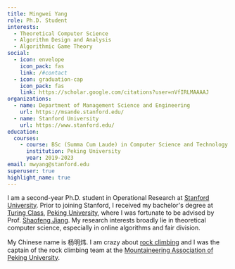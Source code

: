 ```yaml
---
title: Mingwei Yang
role: Ph.D. Student
interests:
  - Theoretical Computer Science
  - Algorithm Design and Analysis
  - Algorithmic Game Theory
social:
  - icon: envelope
    icon_pack: fas
    link: /#contact
  - icon: graduation-cap
    icon_pack: fas
    link: https://scholar.google.com/citations?user=nVfIRLMAAAAJ
organizations:
  - name: Department of Management Science and Engineering
    url: https://msande.stanford.edu/
  - name: Stanford University
    url: https://www.stanford.edu/
education:
  courses:
    - course: BSc (Summa Cum Laude) in Computer Science and Technology
      institution: Peking University
      year: 2019-2023
email: mwyang@stanford.edu
superuser: true
highlight_name: true
---
```

I am a second-year Ph.D. student in Operational Research at [Stanford University](https://www.stanford.edu/).
Prior to joining Stanford, I received my bachelor's degree at [Turing Class](https://cfcs.pku.edu.cn/english/research/turing_program/introduction1/index.htm), [Peking University](https://english.pku.edu.cn/), where I was fortunate to be advised by Prof. [Shaofeng Jiang](https://shaofengjiang.cn/). My research interests broadly lie in theoretical computer science, especially in online algorithms and fair division.

My Chinese name is 杨明炜. I am crazy about [rock climbing](https://en.wikipedia.org/wiki/Rock_climbing) and I was the captain of the rock climbing team at the [Mountaineering Association of Peking University](https://zh.m.wikipedia.org/zh-hans/%E5%8C%97%E4%BA%AC%E5%A4%A7%E5%AD%A6%E5%B1%B1%E9%B9%B0%E7%A4%BE).
